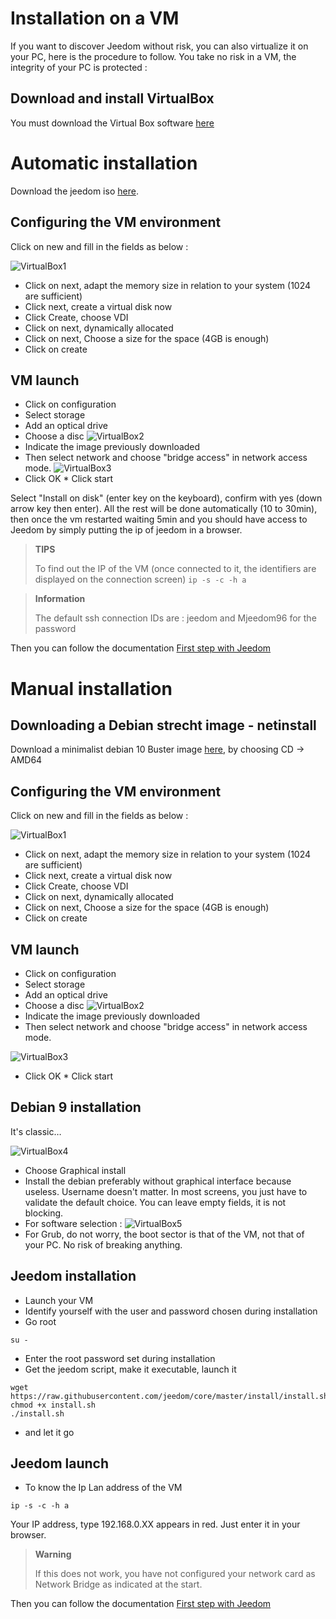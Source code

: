 # Installation on a VM

If you want to discover Jeedom without risk, you can also virtualize it on your PC, here is the procedure to follow. You take no risk in a VM, the integrity of your PC is protected :

## Download and install VirtualBox

You must download the Virtual Box software [here](https://download.virtualbox.org/virtualbox/6.1.6/VirtualBox-6.1.6-137129-Win.exe)

# Automatic installation

Download the jeedom iso [here](https://images.jeedom.com/x86-64/).

## Configuring the VM environment

Click on new and fill in the fields as below :

![VirtualBox1](images/VirtualBox1.PNG)

-   Click on next, adapt the memory size in relation to your system (1024 are sufficient)
-   Click next, create a virtual disk now
-   Click Create, choose VDI
-   Click on next, dynamically allocated
-   Click on next, Choose a size for the space (4GB is enough)
-   Click on create

## VM launch

-   Click on configuration
-   Select storage
-   Add an optical drive
-   Choose a disc
![VirtualBox2](images/VirtualBox2.PNG)
-   Indicate the image previously downloaded
-   Then select network and choose "bridge access" in network access mode.
![VirtualBox3](images/VirtualBox3.PNG)
-   Click OK \* Click start

Select "Install on disk" (enter key on the keyboard), confirm with yes (down arrow key then enter). All the rest will be done automatically (10 to 30min), then once the vm restarted waiting 5min and you should have access to Jeedom by simply putting the ip of jeedom in a browser.

>**TIPS**
>
>To find out the IP of the VM (once connected to it, the identifiers are displayed on the connection screen) ``ip -s -c -h a``

> **Information**
>
> The default ssh connection IDs are : jeedom and Mjeedom96 for the password 

Then you can follow the documentation [First step with Jeedom](https://doc.jeedom.com/en_US/premiers-pas/index)

# Manual installation

## Downloading a Debian strecht image - netinstall

Download a minimalist debian 10 Buster image [here](https://www.debian.org/CD/http-ftp/), by choosing CD -> AMD64

## Configuring the VM environment

Click on new and fill in the fields as below :

![VirtualBox1](images/VirtualBox1.PNG)

-   Click on next, adapt the memory size in relation to your system (1024 are sufficient)
-   Click next, create a virtual disk now
-   Click Create, choose VDI
-   Click on next, dynamically allocated
-   Click on next, Choose a size for the space (4GB is enough)
-   Click on create

## VM launch

-   Click on configuration
-   Select storage
-   Add an optical drive
-   Choose a disc
![VirtualBox2](images/VirtualBox2.PNG)
-   Indicate the image previously downloaded
-   Then select network and choose "bridge access" in network access mode.

![VirtualBox3](images/VirtualBox3.PNG)

-   Click OK \* Click start

## Debian 9 installation

It's classic…

![VirtualBox4](images/VirtualBox4.PNG)

-   Choose Graphical install
-   Install the debian preferably without graphical interface because useless. Username doesn't matter. In most screens, you just have to validate the default choice. You can leave empty fields, it is not blocking.
-   For software selection :
![VirtualBox5](images/VirtualBox5.PNG)
-   For Grub, do not worry, the boot sector is that of the VM, not that of your PC. No risk of breaking anything.

## Jeedom installation

-   Launch your VM
-   Identify yourself with the user and password chosen during installation
-   Go root

``su -``

-   Enter the root password set during installation
-   Get the jeedom script, make it executable, launch it

````
wget https://raw.githubusercontent.com/jeedom/core/master/install/install.sh
chmod +x install.sh
./install.sh
````

-   and let it go

## Jeedom launch

-   To know the Ip Lan address of the VM

````
ip -s -c -h a
````

Your IP address, type 192.168.0.XX appears in red. Just enter it in your browser.

> **Warning**
>
> If this does not work, you have not configured your network card as Network Bridge as indicated at the start.

Then you can follow the documentation [First step with Jeedom](https://doc.jeedom.com/en_US/premiers-pas/index)
